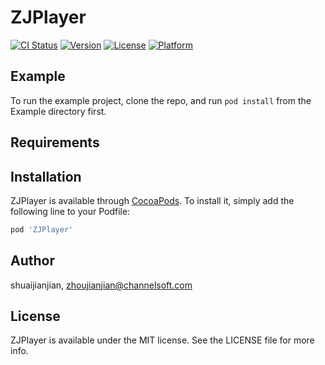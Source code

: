 # ZJPlayer

[![CI Status](http://img.shields.io/travis/shuaijianjian/ZJPlayer.svg?style=flat)](https://travis-ci.org/shuaijianjian/ZJPlayer)
[![Version](https://img.shields.io/cocoapods/v/ZJPlayer.svg?style=flat)](http://cocoapods.org/pods/ZJPlayer)
[![License](https://img.shields.io/cocoapods/l/ZJPlayer.svg?style=flat)](http://cocoapods.org/pods/ZJPlayer)
[![Platform](https://img.shields.io/cocoapods/p/ZJPlayer.svg?style=flat)](http://cocoapods.org/pods/ZJPlayer)

## Example

To run the example project, clone the repo, and run `pod install` from the Example directory first.

## Requirements

## Installation

ZJPlayer is available through [CocoaPods](http://cocoapods.org). To install
it, simply add the following line to your Podfile:

```ruby
pod 'ZJPlayer'
```

## Author

shuaijianjian, zhoujianjian@channelsoft.com

## License

ZJPlayer is available under the MIT license. See the LICENSE file for more info.
